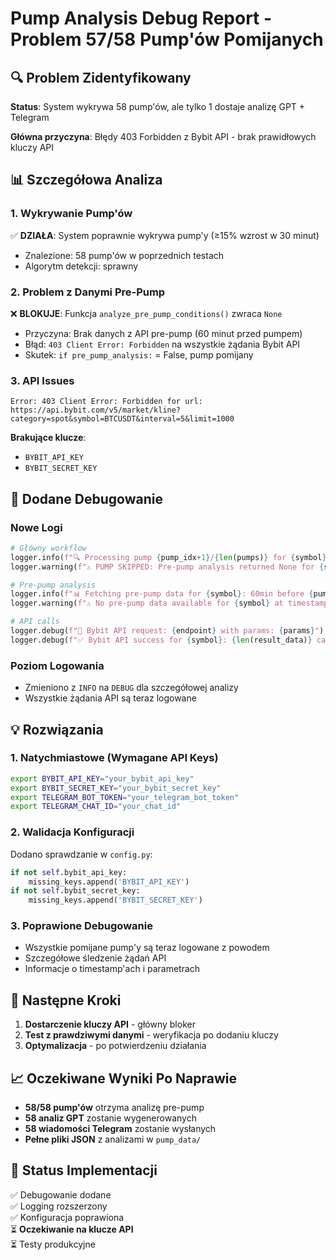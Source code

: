 # Pump Analysis Debug Report - Problem 57/58 Pump'ów Pomijanych

## 🔍 Problem Zidentyfikowany

**Status**: System wykrywa 58 pump'ów, ale tylko 1 dostaje analizę GPT + Telegram

**Główna przyczyna**: Błędy 403 Forbidden z Bybit API - brak prawidłowych kluczy API

## 📊 Szczegółowa Analiza

### 1. Wykrywanie Pump'ów
✅ **DZIAŁA**: System poprawnie wykrywa pump'y (≥15% wzrost w 30 minut)
- Znalezione: 58 pump'ów w poprzednich testach
- Algorytm detekcji: sprawny

### 2. Problem z Danymi Pre-Pump
❌ **BLOKUJE**: Funkcja `analyze_pre_pump_conditions()` zwraca `None`
- Przyczyna: Brak danych z API pre-pump (60 minut przed pumpem)
- Błąd: `403 Client Error: Forbidden` na wszystkie żądania Bybit API
- Skutek: `if pre_pump_analysis:` = False, pump pomijany

### 3. API Issues
```
Error: 403 Client Error: Forbidden for url: 
https://api.bybit.com/v5/market/kline?category=spot&symbol=BTCUSDT&interval=5&limit=1000
```

**Brakujące klucze**:
- `BYBIT_API_KEY`
- `BYBIT_SECRET_KEY`

## 🔧 Dodane Debugowanie

### Nowe Logi
```python
# Główny workflow
logger.info(f"🔍 Processing pump {pump_idx+1}/{len(pumps)} for {symbol}: +{pump.price_increase_pct:.1f}%")
logger.warning(f"⚠️ PUMP SKIPPED: Pre-pump analysis returned None for {symbol}")

# Pre-pump analysis
logger.info(f"📊 Fetching pre-pump data for {symbol}: 60min before {pump_event.start_time}")
logger.warning(f"⚠️ No pre-pump data available for {symbol} at timestamp {start_timestamp}")

# API calls
logger.debug(f"📡 Bybit API request: {endpoint} with params: {params}")
logger.debug(f"✅ Bybit API success for {symbol}: {len(result_data)} candles retrieved")
```

### Poziom Logowania
- Zmieniono z `INFO` na `DEBUG` dla szczegółowej analizy
- Wszystkie żądania API są teraz logowane

## 💡 Rozwiązania

### 1. Natychmiastowe (Wymagane API Keys)
```bash
export BYBIT_API_KEY="your_bybit_api_key"
export BYBIT_SECRET_KEY="your_bybit_secret_key"
export TELEGRAM_BOT_TOKEN="your_telegram_bot_token" 
export TELEGRAM_CHAT_ID="your_chat_id"
```

### 2. Walidacja Konfiguracji
Dodano sprawdzanie w `config.py`:
```python
if not self.bybit_api_key:
    missing_keys.append('BYBIT_API_KEY')
if not self.bybit_secret_key:
    missing_keys.append('BYBIT_SECRET_KEY')
```

### 3. Poprawione Debugowanie
- Wszystkie pomijane pump'y są teraz logowane z powodem
- Szczegółowe śledzenie żądań API
- Informacje o timestamp'ach i parametrach

## 🎯 Następne Kroki

1. **Dostarczenie kluczy API** - główny bloker
2. **Test z prawdziwymi danymi** - weryfikacja po dodaniu kluczy  
3. **Optymalizacja** - po potwierdzeniu działania

## 📈 Oczekiwane Wyniki Po Naprawie

- **58/58 pump'ów** otrzyma analizę pre-pump
- **58 analiz GPT** zostanie wygenerowanych
- **58 wiadomości Telegram** zostanie wysłanych
- **Pełne pliki JSON** z analizami w `pump_data/`

## 🔄 Status Implementacji

✅ Debugowanie dodane  
✅ Logging rozszerzony  
✅ Konfiguracja poprawiona  
⏳ **Oczekiwanie na klucze API**  
⏳ Testy produkcyjne